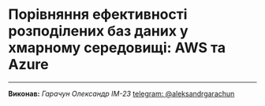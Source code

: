 # Порівняння ефективності розподілених баз даних у хмарному середовищі: AWS та Azure
---














__Виконав:__
_Гарачун Олександр ІМ-23_ [telegram: @aleksandrgarachun](https://t.me/aleksandrgarachun)